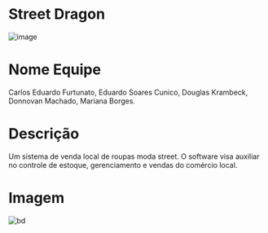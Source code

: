# Street Dragon
![image](https://github.com/Donnovan-Machado/Banco-de-Dados-PI-IFSC/assets/90418809/a83549e7-a9cb-4348-aeab-ca06801c9a0f)

# Nome Equipe
Carlos Eduardo Furtunato, Eduardo Soares Cunico, Douglas Krambeck, Donnovan Machado, Mariana Borges.

# Descrição

Um sistema de venda local de roupas moda street. O software visa auxiliar no controle de estoque, gerenciamento e vendas do comércio local.

# Imagem

![bd](https://github.com/Donnovan-Machado/Banco-de-Dados-PI-IFSC/assets/90418809/264f35cf-d7f2-49c2-bf8d-e8abc28c76af)

